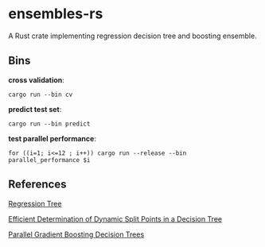 # ensembles-rs

A Rust crate implementing regression decision tree and boosting ensemble.

## Bins

**cross validation**:

```
cargo run --bin cv
```

**predict test set**:

```
cargo run --bin predict
```

**test parallel performance**:

```shell
for ((i=1; i<=12 ; i++)) cargo run --release --bin parallel_performance $i 
```



## References

[Regression Tree](http://www.stat.cmu.edu/~cshalizi/350-2006/lecture-10.pdf)

[Efficient Determination of Dynamic Split Points in a Decision Tree](https://www.microsoft.com/en-us/research/publication/efficient-determination-dynamic-split-points-decision-tree/?from=http%3A%2F%2Fresearch.microsoft.com%2Fen-us%2Fum%2Fpeople%2Fdmax%2Fpublications%2Fsplits.pdf)

[Parallel Gradient Boosting Decision Trees](https://zhanpengfang.github.io/418home.html)
